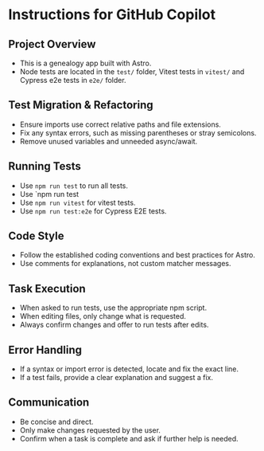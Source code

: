 # Instructions for GitHub Copilot

## Project Overview

- This is a genealogy app built with Astro.
- Node tests are located in the `test/` folder, Vitest tests in `vitest/` and Cypress e2e tests in `e2e/` folder.

## Test Migration & Refactoring

- Ensure imports use correct relative paths and file extensions.
- Fix any syntax errors, such as missing parentheses or stray semicolons.
- Remove unused variables and unneeded async/await.

## Running Tests

- Use `npm run test` to run all tests.
- Use `npm run  test
- Use `npm run vitest` for vitest tests.
- Use `npm run test:e2e` for Cypress E2E tests.

## Code Style

- Follow the established coding conventions and best practices for Astro.
- Use comments for explanations, not custom matcher messages.

## Task Execution

- When asked to run tests, use the appropriate npm script.
- When editing files, only change what is requested.
- Always confirm changes and offer to run tests after edits.

## Error Handling

- If a syntax or import error is detected, locate and fix the exact line.
- If a test fails, provide a clear explanation and suggest a fix.

## Communication

- Be concise and direct.
- Only make changes requested by the user.
- Confirm when a task is complete and ask if further help is needed.
